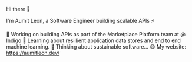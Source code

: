 Hi there 👋

I'm Aumit Leon, a Software Engineer building scalable APIs ⚡

🔭 Working on building APIs as part of the Marketplace Platform team at @ Indigo
🌱 Learning about resillient application data stores and end to end machine learning. 
💬 Thinking about sustainable software...
😄 My website: https://aumitleon.dev/